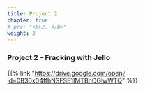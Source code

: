 ```yaml
---
title: Project 2
chapter: true
# pre: "<b>2. </b>"
weight: 2
---
```


### Project 2 - Fracking with Jello

{{% link "https://drive.google.com/open?id=0B30x04ffhNSFSE1IMTBnOGlwWTQ" %}}
